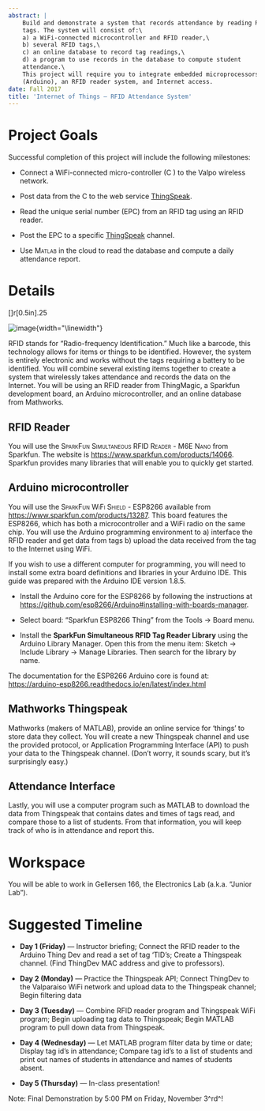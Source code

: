 ```yaml
---
abstract: |
    Build and demonstrate a system that records attendance by reading RFID
    tags. The system will consist of:\
    a) a WiFi-connected microcontroller and RFID reader,\
    b) several RFID tags,\
    c) an online database to record tag readings,\
    d) a program to use records in the database to compute student
    attendance.\
    This project will require you to integrate embedded microprocessors
    (Arduino), an RFID reader system, and Internet access.
date: Fall 2017
title: 'Internet of Things — RFID Attendance System'
---
```


Project Goals
=============

Successful completion of this project will include the following
milestones:

-   Connect a WiFi-connected micro-controller (<span>C </span>) to the
    Valpo wireless network.

-   Post data from the <span>C </span>to the web service
    [ThingSpeak](https://thingspeak.com).

-   Read the unique serial number (EPC) from an RFID tag using an
    RFID reader.

-   Post the EPC to a specific
    [ThingSpeak](https://thingspeak.com) channel.

-   Use <span style="font-variant:small-caps;">Matlab</span> in the
    cloud to read the database and compute a daily attendance report.

Details
=======

\[\]<span>r</span>\[0.5in\]<span>.25</span>

![image](RFIDTags.jpg){width="\linewidth"}

RFID stands for “Radio-frequency Identification.” Much like a barcode,
this technology allows for items or things to be identified. However,
the system is entirely electronic and works without the tags requiring a
battery to be identified. You will combine several existing items
together to create a system that wirelessly takes attendance and records
the data on the Internet. You will be using an RFID reader from
ThingMagic, a Sparkfun development board, an Arduino microcontroller,
and an online database from Mathworks.

RFID Reader
-----------

You will use the <span style="font-variant:small-caps;">SparkFun
Simultaneous RFID Reader - M6E Nano</span> from Sparkfun. The website is
<https://www.sparkfun.com/products/14066>. Sparkfun provides many
libraries that will enable you to quickly get started.

Arduino microcontroller
-----------------------

You will use the <span style="font-variant:small-caps;">SparkFun WiFi
Shield - ESP8266</span> available from
<https://www.sparkfun.com/products/13287>. This board features the
ESP8266, which has both a microcontroller and a WiFi radio on the same
chip. You will use the Arduino programming environment to a) interface
the RFID reader and get data from tags b) upload the data received from
the tag to the Internet using WiFi.

If you wish to use a different computer for programming, you will need
to install some extra board definitions and libraries in your Arduino
IDE. This guide was prepared with the Arduino IDE version 1.8.5.

-   Install the Arduino core for the ESP8266 by following the
    instructions at
    <https://github.com/esp8266/Arduino#installing-with-boards-manager>.

-   Select board: “Sparkfun ESP8266 Thing” from the Tools $\rightarrow$
    Board menu.

-   Install the **SparkFun Simultaneous RFID Tag Reader Library** using
    the Arduino Library Manager. Open this from the menu item: Sketch
    $\rightarrow$ Include Library $\rightarrow$ Manage Libraries. Then
    search for the library by name.

The documentation for the ESP8266 Arduino core is found at:\
<https://arduino-esp8266.readthedocs.io/en/latest/index.html>

Mathworks Thingspeak
--------------------

Mathworks (makers of MATLAB), provide an online service for ‘things’ to
store data they collect. You will create a new Thingspeak channel and
use the provided protocol, or Application Programming Interface (API) to
push your data to the Thingspeak channel. (Don’t worry, it sounds scary,
but it’s surprisingly easy.)

Attendance Interface
--------------------

Lastly, you will use a computer program such as MATLAB to download the
data from Thingspeak that contains dates and times of tags read, and
compare those to a list of students. From that information, you will
keep track of who is in attendance and report this.

Workspace
=========

You will be able to work in Gellersen 166, the Electronics Lab
(a.k.a. “Junior Lab”).

Suggested Timeline
==================

-   **Day 1 (Friday)** — Instructor briefing; Connect the RFID reader to
    the Arduino Thing Dev and read a set of tag ‘TID’s; Create a
    Thingspeak channel. (Find ThingDev MAC address and give
    to professors).

-   **Day 2 (Monday)** — Practice the Thingspeak API; Connect ThingDev
    to the Valparaiso WiFi network and upload data to the Thingspeak
    channel; Begin filtering data

-   **Day 3 (Tuesday)** — Combine RFID reader program and Thingspeak
    WiFi program; Begin uploading tag data to Thingspeak; Begin MATLAB
    program to pull down data from Thingspeak.

-   **Day 4 (Wednesday)** — Let MATLAB program filter data by time or
    date; Display tag id’s in attendance; Compare tag id’s to a list of
    students and print out names of students in attendance and names of
    students absent.

-   **Day 5 (Thursday)** — In-class presentation!

Note: Final Demonstration by 5:00 PM on Friday, November 3^rd^!
